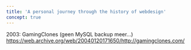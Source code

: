 ```yaml
---
title: 'A personal journey through the history of webdesign'
concept: true
---
```


2003: GamingClones (geen MySQL backup meer...)
https://web.archive.org/web/20040120171650/http://gamingclones.com/

